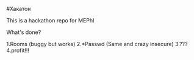 #Хакатон

This is a hackathon repo for MEPhI

What's done?

1.Rooms (buggy but works)
2.*Passwd (Same and crazy insecure)
3.???
4.profit!!!
